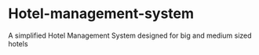 # Hotel-management-system
A simplified Hotel Management System designed for big and medium sized hotels
